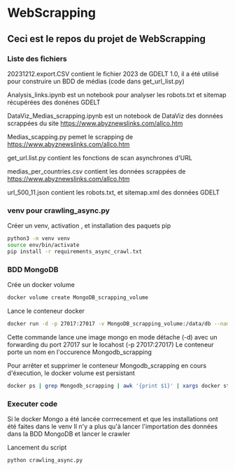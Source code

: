 # WebScrapping
## Ceci est le repos du projet de WebScrapping 


### Liste des fichiers

20231212.export.CSV contient le fichier 2023 de GDELT 1.0, il a été utilisé pour construire un BDD de médias (code dans get_url_list.py)

Analysis_links.ipynb est un notebook pour analyser les robots.txt et sitemap récupérées des donénes GDELT

DataViz_Medias_scrapping.ipynb est un notebook de DataViz des données scrappées du site https://www.abyznewslinks.com/allco.htm

Medias_scapping.py pemet le scrapping de https://www.abyznewslinks.com/allco.htm

get_url.list.py contient les fonctions de scan asynchrones d'URL 

medias_per_countries.csv contient les données scrappées de https://www.abyznewslinks.com/allco.htm

url_500_11.json contient les robots.txt, et sitemap.xml des données GDELT

### venv pour crawling_async.py

Créer un venv, activation , et installation des paquets pip
```bash 
python3 -m venv venv
source env/bin/activate
pip install -r requirements_async_crawl.txt
```


### BDD MongoDB 

Crée un docker volume
```bash
docker volume create MongoDB_scrapping_volume
```

Lance le conteneur docker 
```bash
docker run -d -p 27017:27017 -v MongoDB_scrapping_volume:/data/db --name Mongodb_scrapping mongo:latest
```
Cette commande lance une image mongo en mode détache (-d) avec un forwarding du port 27017 sur le locahost (-p 27017:27017)
Le conteneur porte un nom en l'occurence Mongodb_scrapping

Pour arrêter et supprimer le conteneur Mongodb_scrapping en cours d'éxecution, le docker volume est persistant
```bash
docker ps | grep Mongodb_scrapping | awk '{print $1}' | xargs docker stop | xargs docker rm
```



### Executer code
Si le docker Mongo a été lancée corrrecement et que les installations ont été faites dans le venv
Il n'y a plus qu'à lancer l'importation des données dans la BDD MongoDB et lancer le crawler

Lancement du script 
```bash
python crawling_async.py
```


